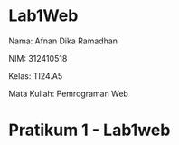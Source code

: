 # Lab1Web
Nama: Afnan Dika Ramadhan

NIM: 312410518

Kelas: TI24.A5

Mata Kuliah: Pemrograman Web

# Pratikum 1 - Lab1web
